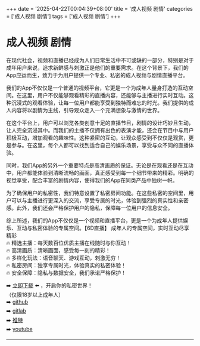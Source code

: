 +++
date = '2025-04-22T00:04:39+08:00'
title = '成人视频 剧情'
categories = ['成人视频 剧情']
tags = ['成人视频 剧情']
+++

# 成人视频 剧情

在现代社会，视频和直播已经成为人们日常生活中不可或缺的一部分，特别是对于成年用户来说，追求新鲜感与刺激正是他们的重要需求。在这个背景下，我们的App应运而生，致力于为用户提供一个专业、私密的成人视频与剧情直播平台。

我们的App不仅仅是一个普通的视频平台，它更是一个为成年人量身打造的互动空间。在这里，用户不仅能够观看精彩的直播内容，还能够与主播进行实时互动。这种沉浸式的观看体验，让每一位用户都能享受到独特而难忘的时光。我们提供的成人内容将以剧情为主线，引导观众走入一个充满想象与激情的世界。

在这个平台上，用户可以浏览各类创意十足的直播节目，剧情的设计巧妙且生动，让人完全沉浸其中。而我们的主播不仅拥有出色的表演才能，还会在节目中与用户积极互动，增加观看的趣味性。这种紧密的互动，让观众感受到不仅仅是观赏，更是参与。在这里，每个人都可以找到适合自己的娱乐场景，享受与众不同的直播体验。

同时，我们App的另外一个重要特点是高清画质的保证。无论是在观看还是在互动中，用户都能体验到清晰流畅的画面，真正感受到每一个细节带来的精彩。明确的视觉享受，配合丰富的剧情内容，使得我们的App在同类产品中独树一帜。

为了确保用户的私密性，我们特意设置了私密房间功能。在这些私密的空间里，用户可以与主播进行更深入的交流，享受专属的时光，体验到强烈的真实性和亲密感。此外，我们还会严格保护用户的隐私，保障每一位用户的信息安全。

综上所述，我们的App不仅仅是一个视频和直播平台，更是一个为成年人提供娱乐、互动与私密体验的专属空间。【6D直播】 成年人的专属空间，实时互动尽享精彩  
🔥 精选主播：每天数百位优质主播在线随时与你互动！  
🔥 高清画质：清晰画面，感受每一刻的精彩！  
🔥 多样化玩法：语音聊天、游戏互动，刺激无穷！  
🔥 私密房间：独享专属时光，体验真实的私密体验！  
🔥 安全保障：隐私与数据安全，我们承诺严格保护！  

➡️ [立即下载](https://down123.s3.ap-east-1.amazonaws.com/down/down.html?channelCode=blog) ⬅️ ，开启你的私密世界！  
（仅限18岁以上成年人）  
➡️ [github](https://aldult-live.github.io/)  
➡️ [gitlab](https://seo-09598d.gitlab.io/)  
➡️ [推特](https://x.com/wegame33)  
➡️ [youtube](https://www.youtube.com/@6Dlive)  

---
